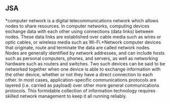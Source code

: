 ## JSA 
*computer network is a digital telecommunications network which allows nodes to share resources. In computer networks, computing devices exchange data with each other using 
connections (data links) between nodes. These data links are established over cable media such as wires or optic cables, or wireless media such as Wi-Fi.*Network computer devices that originate, route and terminate the data are called network nodes. Nodes are generally identified by network addresses, and can include hosts such as personal computers, phones, and servers, as well as networking hardware such as routers and switches. Two such devices can be said to be networked together when one device is able to exchange information with the other device, whether or not they have a direct connection to each other. In most cases, application-specific communications protocols are layered (i.e. carried as payload) over other more general communications protocols. This formidable collection of information technology requires skilled network management to keep it all running reliably.